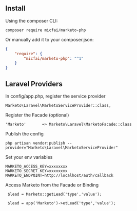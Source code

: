 ## Install

Using the composer CLI:

```
composer require micfai/marketo-php
```

Or manually add it to your composer.json:

```json
{
    "require": {
        "micfai/marketo-php": "^1"
    }
}
```

## Laravel Providers

In config/app.php, register the service provider

```
Marketo\Laravel\MarketoServiceProvider::class,
```

Register the Facade (optional)

```
'Marketo'       => Marketo\Laravel\MarketoFacade::class
```

Publish the config

```
php artisan vendor:publish --provider="Marketo\Laravel\MarketoServiceProvider"
```

Set your env variables

```
MARKETO_ACCESS_KEY=xxxxxxxx
MARKETO_SECRET_KEY=xxxxxxxx
MARKETO_ENDPOINT=http://localhost/auth/callback
```

Access Marketo from the Facade or Binding

```
 $lead = Marketo::getLead('type','value');

 $lead = app('Marketo')->etLead('type','value');
```
